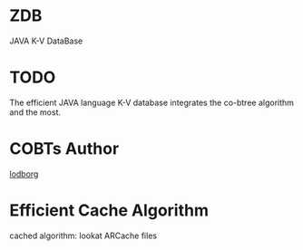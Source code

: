 # ZDB
JAVA K-V DataBase

# TODO
The efficient JAVA language K-V database integrates the co-btree algorithm and the most. 

# COBTs Author
[lodborg](https://github.com/lodborg/cache-oblivious-btree)

# Efficient Cache Algorithm
cached algorithm: lookat ARCache files
